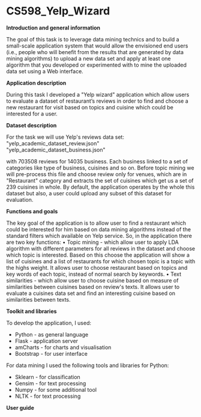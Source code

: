 # CS598_Yelp_Wizard

**Introduction and general information**

The goal of this task is to leverage data mining technics and to build a small-scale application system that would allow the envisioned end users (i.e., people who will benefit from the results that are generated by data mining algorithms) to upload a new data set and apply at least one algorithm that you developed or experimented with to mine the uploaded data set using a Web interface.

**Application description**

During this task I developed a "Yelp wizard" application which allow users to evaluate a dataset of restaurant’s reviews in order to find and choose a new restaurant for visit based on topics and cuisine which could be interested for a user.

**Dataset description**

For the task we will use Yelp's reviews data set:
"yelp_academic_dataset_review.json"  
"yelp_academic_dataset_business.json" 

with 703508 reviews for 14035 business. Each business linked to a set of categories like type of business, cuisines and so on. Before topic mining we will pre-process this file and choose review only for venues, which are in "Restaurant" category and extracts the set of cuisines which get us a set of 239 cuisines in whole.
By default, the application operates by the whole this dataset but also, a user could upload any subset of this dataset for evaluation.

**Functions and goals**

The key goal of the application is to allow user to find a restaurant which could be interested for him based on data mining algorithms instead of the standard filters which available on Yelp service. So, in the application there are two key functions:
    • Topic mining - which allow user to apply LDA algorithm with different parameters for all reviews in the dataset and choose which topic is interested. Based on this choose the application will show a list of cuisines and a list of restaurants for which chosen topic is a topic with the highs weight. It allows user to choose restaurant based on topics and key words of each topic, instead of normal search by keywords.
    • Text similarities - which allow user to choose cuisine based on measure of similarities between cuisines based on review's texts. It allows user to evaluate a cuisines data set and find an interesting cuisine based on similarities between texts.
    
**Toolkit and libraries**

To develop the application, I used:

- Python - as general language
- Flask - application server
- amCharts - for charts and visualisation
- Bootstrap - for user interface

For data mining I used the following tools and libraries for Python:

- Sklearn - for classification
- Gensim - for text processing
- Numpy - for some additional tool
- NLTK - for text processing

**User guide**
